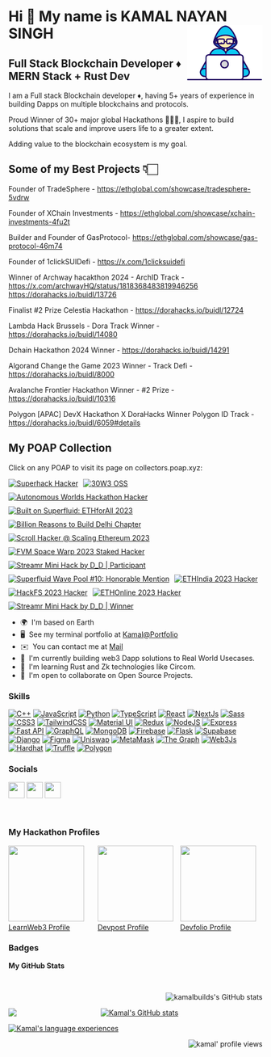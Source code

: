 Hi 👋 My name is KAMAL NAYAN SINGH
<img align="right" alt="coder GIF" src="https://github.com/kamalbuilds/kamalbuilds/blob/master/coder.gif" width="150" />
======================
Full Stack Blockchain Developer ♦ MERN Stack + Rust Dev
----------------------------------------------

I am a Full stack Blockchain developer ♦, having 5+ years of experience in building Dapps on multiple blockchains and protocols.

Proud Winner of 30+ major global Hackathons 👨🏻‍💻, I aspire to build solutions that scale and improve users life to a greater extent.

Adding value to the blockchain ecosystem is my goal.

## Some of my Best Projects 👇🏻

Founder of TradeSphere - https://ethglobal.com/showcase/tradesphere-5vdrw

Founder of XChain Investments - https://ethglobal.com/showcase/xchain-investments-4fu2t

Builder and Founder of GasProtocol- https://ethglobal.com/showcase/gas-protocol-46m74

Founder of 1clickSUIDefi - https://x.com/1clicksuidefi

Winner of Archway hacakthon 2024 - ArchID Track - https://x.com/archwayHQ/status/1818368483819946256
https://dorahacks.io/buidl/13726

Finalist #2 Prize Celestia Hackathon -  https://dorahacks.io/buidl/12724

Lambda Hack Brussels - Dora Track Winner - https://dorahacks.io/buidl/14080

Dchain Hackathon 2024 Winner - https://dorahacks.io/buidl/14291

Algorand Change the Game 2023 Winner - Track Defi - https://dorahacks.io/buidl/8000

Avalanche Frontier Hackathon Winner - #2 Prize -  https://dorahacks.io/buidl/10316

Polygon [APAC] DevX Hackathon X DoraHacks Winner Polygon ID Track - https://dorahacks.io/buidl/6059#details

<h2>My POAP Collection</h2>

<p>Click on any POAP to visit its page on collectors.poap.xyz:</p>

<div style="display: flex; flex-wrap: wrap; gap: 10px;">
  <!-- Superhack Hacker -->
  <a href="https://collectors.poap.xyz/en-US/token/148227" target="_blank">
    <img src="https://assets.airstack.xyz/image/poap/Oqr3cZKWvxz5CuJxaT3zFA==/small.png" alt="Superhack Hacker" title="Superhack Hacker" style="width: 100px;">
  </a>
  <!-- 30W3 OSS -->
  <a href="https://collectors.poap.xyz/en-US/token/102253" target="_blank">
    <img src="https://assets.airstack.xyz/image/poap/bkbbh7k7WR67KKZCZGqkLQ==/small.png" alt="30W3 OSS" title="30W3 OSS" style="width: 100px;">
  </a>
  <!-- Autonomous Worlds Hackathon Hacker -->
  <a href="https://collectors.poap.xyz/en-US/token/127707" target="_blank">
    <img src="https://assets.airstack.xyz/image/poap/SvcsUrYucdMd35y3hlnaWA==/small.aaf" alt="Autonomous Worlds Hackathon Hacker" title="Autonomous Worlds Hackathon Hacker" style="width: 100px;">
  </a>
  <!-- Built on Superfluid: ETHforAll 2023 -->
  <a href="https://collectors.poap.xyz/en-US/token/111850" target="_blank">
    <img src="https://assets.airstack.xyz/image/poap/rAJKlR4uoRbhr1pVgCLp7A==/small.gif" alt="Built on Superfluid: ETHforAll 2023" title="Built on Superfluid: ETHforAll 2023" style="width: 100px;">
  </a>
  <!-- Billion Reasons to Build Delhi Chapter -->
  <a href="https://collectors.poap.xyz/en-US/token/156850" target="_blank">
    <img src="https://assets.airstack.xyz/image/poap/Wq2q0ZiihOxW39gxH43+aw==/small.png" alt="Billion Reasons to Build Delhi Chapter" title="Billion Reasons to Build Delhi Chapter" style="width: 100px;">
  </a>
  <!-- Scroll Hacker @ Scaling Ethereum 2023 -->
  <a href="https://collectors.poap.xyz/en-US/token/116406" target="_blank">
    <img src="https://assets.airstack.xyz/image/poap/dA+2dNAbBlis2xhNjeohUA==/small.gif" alt="Scroll Hacker @ Scaling Ethereum 2023" title="Scroll Hacker @ Scaling Ethereum 2023" style="width: 100px;">
  </a>
  <!-- FVM Space Warp 2023 Staked Hacker -->
  <a href="https://collectors.poap.xyz/en-US/token/101351" target="_blank">
    <img src="https://assets.airstack.xyz/image/poap/mBR0fvTaLjSUunoyJz72og==/small.png" alt="FVM Space Warp 2023 Staked Hacker" title="FVM Space Warp 2023 Staked Hacker" style="width: 100px;">
  </a>
  <!-- Streamr Mini Hack by D_D | Participant -->
  <a href="https://collectors.poap.xyz/en-US/token/117093" target="_blank">
    <img src="https://assets.airstack.xyz/image/poap/RX9LW5YkWwK3STjBL1L05Q==/small.aaf" alt="Streamr Mini Hack by D_D | Participant" title="Streamr Mini Hack by D_D | Participant" style="width: 100px;">
  </a>
  <!-- Superfluid Wave Pool #10: Honorable Mention -->
  <a href="https://collectors.poap.xyz/en-US/token/141757" target="_blank">
    <img src="https://assets.airstack.xyz/image/poap/6hv9odb38brA/y/clKDgag==/small.gif" alt="Superfluid Wave Pool #10: Honorable Mention" title="Superfluid Wave Pool #10: Honorable Mention" style="width: 100px;">
  </a>
  <!-- ETHIndia 2023 Hacker -->
  <a href="https://collectors.poap.xyz/en-US/token/165990" target="_blank">
    <img src="https://assets.airstack.xyz/image/poap/ExpCK7o8UP8KsRTBgxRKwA==/small.png" alt="ETHIndia 2023 Hacker" title="ETHIndia 2023 Hacker" style="width: 100px;">
  </a>
  <!-- HackFS 2023 Hacker -->
  <a href="https://collectors.poap.xyz/en-US/token/143183" target="_blank">
    <img src="https://assets.airstack.xyz/image/poap/8GZCV8dLp1blWXlDaMbSrQ==/small.aaf" alt="HackFS 2023 Hacker" title="HackFS 2023 Hacker" style="width: 100px;">
  </a>
  <!-- ETHOnline 2023 Hacker -->
  <a href="https://collectors.poap.xyz/en-US/token/157390" target="_blank">
    <img src="https://assets.airstack.xyz/image/poap/ywXtGgvphM3jnVzTNT47CQ==/small.png" alt="ETHOnline 2023 Hacker" title="ETHOnline 2023 Hacker" style="width: 100px;">
  </a>
  <!-- Streamr Mini Hack by D_D | Winner -->
  <a href="https://collectors.poap.xyz/en-US/token/117497" target="_blank">
    <img src="https://assets.airstack.xyz/image/poap/bW1Rc92Enw3TDrxV84WK7w==/small.aaf" alt="Streamr Mini Hack by D_D | Winner" title="Streamr Mini Hack by D_D | Winner" style="width: 100px;">
  </a>
</div>

* 🌍  I'm based on Earth
* 🖥️  See my terminal portfolio at [Kamal@Portfolio](https://kamalbuilds.github.io/Terminal-Portfolio/)
* ✉️  You can contact me at [Mail](mailto:geniusamansingh@gmail.com)
* 🚀  I'm currently building web3 Dapp solutions to Real World Usecases.
* 🧠  I'm learning Rust and Zk technologies like Circom.
* 🤝  I'm open to collaborate on Open Source Projects.

### Skills

<p align="center">
 
<a href="https://docs.microsoft.com/en-us/cpp/?view=msvc-170" target="_blank" rel="noreferrer"><img src="https://raw.githubusercontent.com/danielcranney/readme-generator/main/public/icons/skills/cplusplus-colored.svg" width="36" height="36" alt="C++" /></a>
<a href="https://developer.mozilla.org/en-US/docs/Web/JavaScript" target="_blank" rel="noreferrer"><img src="https://raw.githubusercontent.com/danielcranney/readme-generator/main/public/icons/skills/javascript-colored.svg" width="36" height="36" alt="JavaScript" /></a>
<a href="https://www.python.org/" target="_blank" rel="noreferrer"><img src="https://raw.githubusercontent.com/danielcranney/readme-generator/main/public/icons/skills/python-colored.svg" width="36" height="36" alt="Python" /></a>
<a href="https://www.typescriptlang.org/" target="_blank" rel="noreferrer"><img src="https://raw.githubusercontent.com/danielcranney/readme-generator/main/public/icons/skills/typescript-colored.svg" width="36" height="36" alt="TypeScript" /></a>
<a href="https://reactjs.org/" target="_blank" rel="noreferrer"><img src="https://raw.githubusercontent.com/danielcranney/readme-generator/main/public/icons/skills/react-colored.svg" width="36" height="36" alt="React" /></a>
<a href="https://nextjs.org/docs" target="_blank" rel="noreferrer"><img src="https://raw.githubusercontent.com/danielcranney/readme-generator/main/public/icons/skills/nextjs-colored-dark.svg" width="36" height="36" alt="NextJs" /></a>
<a href="https://sass-lang.com/" target="_blank" rel="noreferrer"><img src="https://raw.githubusercontent.com/danielcranney/readme-generator/main/public/icons/skills/sass-colored.svg" width="36" height="36" alt="Sass" /></a>
<a href="https://www.w3.org/TR/CSS/#css" target="_blank" rel="noreferrer"><img src="https://raw.githubusercontent.com/danielcranney/readme-generator/main/public/icons/skills/css3-colored.svg" width="36" height="36" alt="CSS3" /></a>
<a href="https://tailwindcss.com/" target="_blank" rel="noreferrer"><img src="https://raw.githubusercontent.com/danielcranney/readme-generator/main/public/icons/skills/tailwindcss-colored.svg" width="36" height="36" alt="TailwindCSS" /></a>
<a href="https://mui.com/" target="_blank" rel="noreferrer"><img src="https://raw.githubusercontent.com/danielcranney/readme-generator/main/public/icons/skills/materialui-colored.svg" width="36" height="36" alt="Material UI" /></a>
<a href="https://redux.js.org/" target="_blank" rel="noreferrer"><img src="https://raw.githubusercontent.com/danielcranney/readme-generator/main/public/icons/skills/redux-colored.svg" width="36" height="36" alt="Redux" /></a>
<a href="https://nodejs.org/en/" target="_blank" rel="noreferrer"><img src="https://raw.githubusercontent.com/danielcranney/readme-generator/main/public/icons/skills/nodejs-colored.svg" width="36" height="36" alt="NodeJS" /></a>
<a href="https://expressjs.com/" target="_blank" rel="noreferrer"><img src="https://raw.githubusercontent.com/danielcranney/readme-generator/main/public/icons/skills/express-colored-dark.svg" width="36" height="36" alt="Express" /></a>
<a href="https://fastapi.tiangolo.com/" target="_blank" rel="noreferrer"><img src="https://raw.githubusercontent.com/danielcranney/readme-generator/main/public/icons/skills/fastapi-colored.svg" width="36" height="36" alt="Fast API" /></a>
<a href="https://graphql.org/" target="_blank" rel="noreferrer"><img src="https://raw.githubusercontent.com/danielcranney/readme-generator/main/public/icons/skills/graphql-colored.svg" width="36" height="36" alt="GraphQL" /></a>
<a href="https://www.mongodb.com/" target="_blank" rel="noreferrer"><img src="https://raw.githubusercontent.com/danielcranney/readme-generator/main/public/icons/skills/mongodb-colored.svg" width="36" height="36" alt="MongoDB" /></a>
<a href="https://firebase.google.com/" target="_blank" rel="noreferrer"><img src="https://raw.githubusercontent.com/danielcranney/readme-generator/main/public/icons/skills/firebase-colored.svg" width="36" height="36" alt="Firebase" /></a>
<a href="https://flask.palletsprojects.com/en/2.0.x/" target="_blank" rel="noreferrer"><img src="https://raw.githubusercontent.com/danielcranney/readme-generator/main/public/icons/skills/flask-colored-dark.svg" width="36" height="36" alt="Flask" /></a>
<a href="https://supabase.io/" target="_blank" rel="noreferrer"><img src="https://raw.githubusercontent.com/danielcranney/readme-generator/main/public/icons/skills/supabase-colored.svg" width="36" height="36" alt="Supabase" /></a>
<a href="https://www.djangoproject.com/" target="_blank" rel="noreferrer"><img src="https://raw.githubusercontent.com/danielcranney/readme-generator/main/public/icons/skills/django-colored-dark.svg" width="36" height="36" alt="Django" /></a>
<a href="https://www.figma.com/" target="_blank" rel="noreferrer"><img src="https://raw.githubusercontent.com/danielcranney/readme-generator/main/public/icons/skills/figma-colored.svg" width="36" height="36" alt="Figma" /></a>
<a href="https://uniswap.org/" target="_blank" rel="noreferrer"><img src="https://raw.githubusercontent.com/danielcranney/readme-generator/main/public/icons/skills/uniswap-colored.svg" width="36" height="36" alt="Uniswap" /></a>
<a href="https://metamask.io/" target="_blank" rel="noreferrer"><img src="https://raw.githubusercontent.com/danielcranney/readme-generator/main/public/icons/skills/metamask-colored.svg" width="36" height="36" alt="MetaMask" /></a>
<a href="https://thegraph.com/en/" target="_blank" rel="noreferrer"><img src="https://raw.githubusercontent.com/danielcranney/readme-generator/main/public/icons/skills/the-graph-colored.svg" width="36" height="36" alt="The Graph" /></a>
<a href="https://web3js.readthedocs.io/en/v1.7.1/#" target="_blank" rel="noreferrer"><img src="https://raw.githubusercontent.com/danielcranney/readme-generator/main/public/icons/skills/web3js-colored.svg" width="36" height="36" alt="Web3Js" /></a>
<a href="https://hardhat.org/" target="_blank" rel="noreferrer"><img src="https://raw.githubusercontent.com/danielcranney/readme-generator/main/public/icons/skills/hardhat-colored.svg" width="36" height="36" alt="Hardhat" /></a>
<a href="https://trufflesuite.com" target="_blank" rel="noreferrer"><img src="https://raw.githubusercontent.com/danielcranney/readme-generator/main/public/icons/skills/truffle-colored.svg" width="36" height="36" alt="Truffle" /></a>
<a href="https://polygon.technology/" target="_blank" rel="noreferrer"><img src="https://raw.githubusercontent.com/danielcranney/readme-generator/main/public/icons/skills/polygon-colored.svg" width="36" height="36" alt="Polygon" /></a>
</p>

### Socials

<p align="left"> 
 <a href="https://www.dev.to/kamalthedev" target="_blank" rel="noreferrer"><img src="https://raw.githubusercontent.com/danielcranney/readme-generator/main/public/icons/socials/devdotto-dark.svg" width="32" height="32" /></a> 
 <a href="https://discord.com/users/0xkamal7#0" target="_blank" rel="noreferrer"><img src="https://raw.githubusercontent.com/danielcranney/readme-generator/main/public/icons/socials/discord.svg" width="32" height="32" /></a>
 <a href="https://www.linkedin.com/in/kamal-singh7" target="_blank" rel="noreferrer"><img src="https://raw.githubusercontent.com/danielcranney/readme-generator/main/public/icons/socials/linkedin.svg" width="32" height="32" /></a>
</p>

<br> <!-- Add a line break for spacing -->

### My Hackathon Profiles

<div style="display: flex; justify-content: space-around; align-items: center;">

  <a href="https://learnweb3.io/u/0xkamal7" target="_blank" rel="noreferrer">
    <img src="https://avatars.githubusercontent.com/u/95990630?s=280&v=4" width="150" height="150" />
    LearnWeb3 Profile
  </a>

  <a href="https://devpost.com/0xkamal7" target="_blank" rel="noreferrer">
    <img src="https://github.com/kamalbuilds/kamalbuilds/assets/95926324/2b8c6c30-5d97-4ac7-80df-cbb1ca5f64fe&v=4" width="150" height="150" />
    Devpost Profile
  </a>

  <a href="https://devfolio.co/@0xkamal7" target="_blank" rel="noreferrer">
    <img src="https://github.com/kamalbuilds/kamalbuilds/assets/95926324/f6cb39ad-1268-4cb7-aeac-71efa0246106" width="150" height="150" />
    Devfolio Profile
  </a>

</div>


### Badges

<b>My GitHub Stats</b>

<br/>

<a href="http://www.github.com/kamalbuilds"><img src="https://github-readme-stats.vercel.app/api?username=kamalbuilds&show_icons=true&hide=&count_private=true&title_color=0891b2&text_color=f97316&icon_color=84cc16&bg_color=1c1917&hide_border=true&show_icons=true" alt="kamalbuilds's GitHub stats" align="right" /></a>

<br />

<a href="http://www.github.com/kamalbuilds"><img src="https://github-readme-streak-stats.herokuapp.com/?user=kamalbuilds&stroke=f97316&background=1c1917&ring=0891b2&fire=0891b2&currStreakNum=f97316&currStreakLabel=0891b2&sideNums=f97316&sideLabels=f97316&dates=f97316&hide_border=true" align="left" />
</a>


<div style="text-align: center;">
    <a href="https://quine.sh/profile/kamalbuilds">
        <img src="https://stats.quine.sh/kamalbuilds/github" alt="Kamal's GitHub stats" width="350px">
    </a>
</div>


<a href="https://quine.sh/profile/kamalbuilds" align="center"><img src="https://stats.quine.sh/kamalbuilds/verified-languages?simple=true" alt="Kamal's language experiences" width="840px"></a>


<p align="right">
  <img src="https://komarev.com/ghpvc/?username=kamalbuilds&label=Profile%20views&color=0e75b6&style=for-the-badge&color=000000" alt="kamal' profile views" />
</p>


